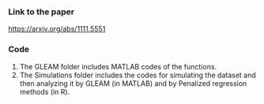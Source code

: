 ### Link to the paper
https://arxiv.org/abs/1111.5551

### Code
1. The GLEAM folder includes MATLAB codes of the functions.
2. The Simulations folder includes the codes for simulating the dataset and then analyzing it by GLEAM (in MATLAB) and by Penalized regression methods (in R).
